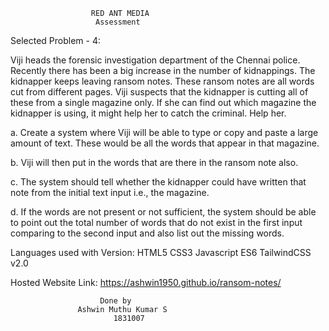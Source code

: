                       RED ANT MEDIA
                       Assessment

Selected Problem - 4:

Viji heads the forensic investigation department of the Chennai police. Recently there has been a big increase in the number of kidnappings. The kidnapper keeps leaving ransom notes. These ransom notes are all words cut from different pages. Viji suspects that the kidnapper is cutting all of these from a single magazine only. If she can find out which magazine the kidnapper is using, it might help her to catch the criminal. Help her.

a. Create a system where Viji will be able to type or copy and paste a large
amount of text. These would be all the words that appear in that magazine.

b. Viji will then put in the words that are there in the ransom note also.

c. The system should tell whether the kidnapper could have written that note from the initial text input i.e., the magazine.

d. If the words are not present or not sufficient, the system should be able to point out the total number of words that do not exist in the first input
comparing to the second input and also list out the missing words.

Languages used with Version:
HTML5
CSS3
Javascript ES6
TailwindCSS v2.0

Hosted Website Link:
      https://ashwin1950.github.io/ransom-notes/

					 	Done by
				   Ashwin Muthu Kumar S
					       1831007
